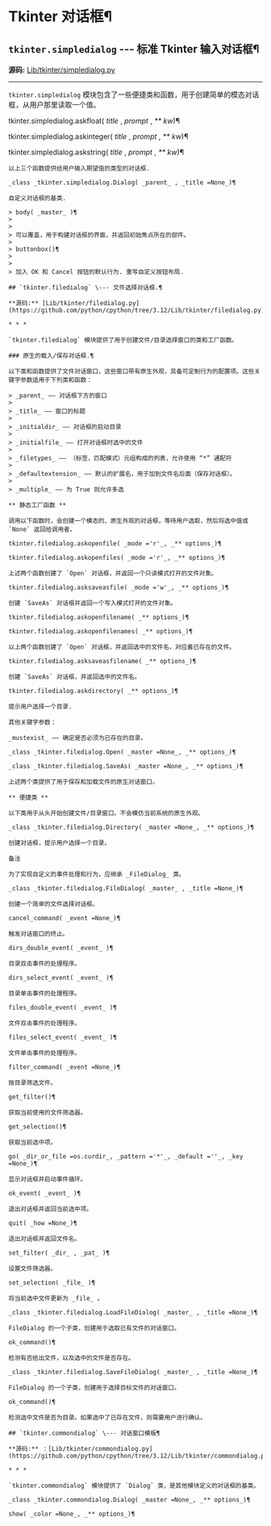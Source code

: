 # Tkinter 对话框¶

## `tkinter.simpledialog` \--- 标准 Tkinter 输入对话框¶

**源码:** [Lib/tkinter/simpledialog.py](https://github.com/python/cpython/tree/3.12/Lib/tkinter/simpledialog.py)

* * *

`tkinter.simpledialog` 模块包含了一些便捷类和函数，用于创建简单的模态对话框，从用户那里读取一个值。

tkinter.simpledialog.askfloat( _title_ , _prompt_ , _** kw_)¶

tkinter.simpledialog.askinteger( _title_ , _prompt_ , _** kw_)¶

tkinter.simpledialog.askstring( _title_ , _prompt_ , _** kw_)¶

    

~~~
以上三个函数提供给用户输入期望值的类型的对话框.

_class _tkinter.simpledialog.Dialog( _parent_ , _title =None_)¶
~~~
    

~~~
自定义对话框的基类.

> body( _master_ )¶
>  
>
> 可以覆盖，用于构建对话框的界面，并返回初始焦点所在的部件。
>
> buttonbox()¶
>  
>
> 加入 OK 和 Cancel 按钮的默认行为. 重写自定义按钮布局.

## `tkinter.filedialog` \--- 文件选择对话框.¶

**源码:** [Lib/tkinter/filedialog.py](https://github.com/python/cpython/tree/3.12/Lib/tkinter/filedialog.py)

* * *

`tkinter.filedialog` 模块提供了用于创建文件/目录选择窗口的类和工厂函数。

### 原生的载入/保存对话框.¶

以下类和函数提供了文件对话窗口，这些窗口带有原生外观，具备可定制行为的配置项。这些关键字参数适用于下列类和函数：

> _parent_ —— 对话框下方的窗口
>
> _title_ —— 窗口的标题
>
> _initialdir_ —— 对话框的启动目录
>
> _initialfile_ —— 打开对话框时选中的文件
>
> _filetypes_ —— （标签，匹配模式）元组构成的列表，允许使用 “*” 通配符
>
> _defaultextension_ —— 默认的扩展名，用于加到文件名后面（保存对话框）。
>
> _multiple_ —— 为 True 则允许多选

** 静态工厂函数 **

调用以下函数时，会创建一个模态的、原生外观的对话框，等待用户选取，然后将选中值或 `None` 返回给调用者。

tkinter.filedialog.askopenfile( _mode ='r'_, _** options_)¶

tkinter.filedialog.askopenfiles( _mode ='r'_, _** options_)¶
~~~
    

~~~
上述两个函数创建了 `Open` 对话框，并返回一个只读模式打开的文件对象。

tkinter.filedialog.asksaveasfile( _mode ='w'_, _** options_)¶
~~~
    

~~~
创建 `SaveAs` 对话框并返回一个写入模式打开的文件对象。

tkinter.filedialog.askopenfilename( _** options_)¶

tkinter.filedialog.askopenfilenames( _** options_)¶
~~~
    

~~~
以上两个函数创建了 `Open` 对话框，并返回选中的文件名，对应着已存在的文件。

tkinter.filedialog.asksaveasfilename( _** options_)¶
~~~
    

~~~
创建 `SaveAs` 对话框，并返回选中的文件名。

tkinter.filedialog.askdirectory( _** options_)¶
~~~
    

~~~
提示用户选择一个目录.

其他关键字参数：

_mustexist_ —— 确定是否必须为已存在的目录。

_class _tkinter.filedialog.Open( _master =None_, _** options_)¶

_class _tkinter.filedialog.SaveAs( _master =None_, _** options_)¶
~~~
    

~~~
上述两个类提供了用于保存和加载文件的原生对话窗口。

** 便捷类 **

以下类用于从头开始创建文件/目录窗口。不会模仿当前系统的原生外观。

_class _tkinter.filedialog.Directory( _master =None_, _** options_)¶
~~~
    

~~~
创建对话框，提示用户选择一个目录。

备注

为了实现自定义的事件处理和行为，应继承 _FileDialog_ 类。

_class _tkinter.filedialog.FileDialog( _master_ , _title =None_)¶
~~~
    

~~~
创建一个简单的文件选择对话框。

cancel_command( _event =None_)¶
~~~
    

~~~
触发对话窗口的终止。

dirs_double_event( _event_ )¶
~~~
    

~~~
目录双击事件的处理程序。

dirs_select_event( _event_ )¶
~~~
    

~~~
目录单击事件的处理程序。

files_double_event( _event_ )¶
~~~
    

~~~
文件双击事件的处理程序。

files_select_event( _event_ )¶
~~~
    

~~~
文件单击事件的处理程序。

filter_command( _event =None_)¶
~~~
    

~~~
按目录筛选文件。

get_filter()¶
~~~
    

~~~
获取当前使用的文件筛选器。

get_selection()¶
~~~
    

~~~
获取当前选中项。

go( _dir_or_file =os.curdir_, _pattern ='*'_, _default =''_, _key =None_)¶
~~~
    

~~~
显示对话框并启动事件循环。

ok_event( _event_ )¶
~~~
    

~~~
退出对话框并返回当前选中项。

quit( _how =None_)¶
~~~
    

~~~
退出对话框并返回文件名。

set_filter( _dir_ , _pat_ )¶
~~~
    

~~~
设置文件筛选器。

set_selection( _file_ )¶
~~~
    

~~~
将当前选中文件更新为 _file_ 。

_class _tkinter.filedialog.LoadFileDialog( _master_ , _title =None_)¶
~~~
    

~~~
FileDialog 的一个子类，创建用于选取已有文件的对话窗口。

ok_command()¶
~~~
    

~~~
检测有否给出文件，以及选中的文件是否存在。

_class _tkinter.filedialog.SaveFileDialog( _master_ , _title =None_)¶
~~~
    

~~~
FileDialog 的一个子类，创建用于选择目标文件的对话窗口。

ok_command()¶
~~~
    

~~~
检测选中文件是否为目录。如果选中了已存在文件，则需要用户进行确认。

## `tkinter.commondialog` \--- 对话窗口模板¶

**源码:** ：[Lib/tkinter/commondialog.py](https://github.com/python/cpython/tree/3.12/Lib/tkinter/commondialog.py)

* * *

`tkinter.commondialog` 模块提供了 `Dialog` 类，是其他模块定义的对话框的基类。

_class _tkinter.commondialog.Dialog( _master =None_, _** options_)¶
~~~
    

~~~
show( _color =None_, _** options_)¶
~~~
    

~~~
